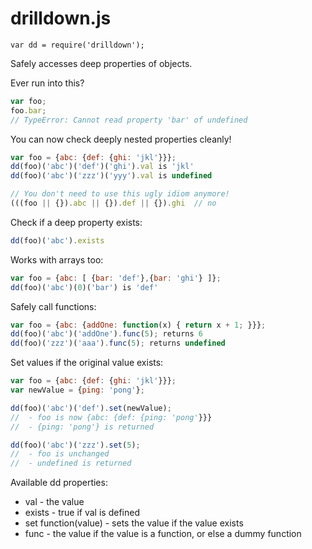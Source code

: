 drilldown.js
============
`var dd = require('drilldown');`

Safely accesses deep properties of objects.

Ever run into this?
```JavaScript
var foo;
foo.bar;
// TypeError: Cannot read property 'bar' of undefined
```

You can now check deeply nested properties cleanly!
```JavaScript
var foo = {abc: {def: {ghi: 'jkl'}}};
dd(foo)('abc')('def')('ghi').val is 'jkl'
dd(foo)('abc')('zzz')('yyy').val is undefined

// You don't need to use this ugly idiom anymore!
(((foo || {}).abc || {}).def || {}).ghi  // no
```

Check if a deep property exists:
```JavaScript
dd(foo)('abc').exists
```

Works with arrays too:
```JavaScript
var foo = {abc: [ {bar: 'def'},{bar: 'ghi'} ]};
dd(foo)('abc')(0)('bar') is 'def'
```

Safely call functions:
```JavaScript
var foo = {abc: {addOne: function(x) { return x + 1; }}};
dd(foo)('abc')('addOne').func(5); returns 6
dd(foo)('zzz')('aaa').func(5); returns undefined
```

Set values if the original value exists:
```JavaScript
var foo = {abc: {def: {ghi: 'jkl'}}};
var newValue = {ping: 'pong'};

dd(foo)('abc')('def').set(newValue);
//  - foo is now {abc: {def: {ping: 'pong'}}}
//  - {ping: 'pong'} is returned

dd(foo)('abc')('zzz').set(5);
//  - foo is unchanged
//  - undefined is returned
```

Available dd properties:
 * val - the value
 * exists - true if val is defined
 * set function(value) - sets the value if the value exists
 * func - the value if the value is a function, or else a dummy function
